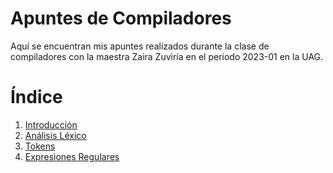 # Apuntes de Compiladores

Aquí se encuentran mis apuntes realizados durante la clase de compiladores con la maestra Zaira Zuviría en el periodo 2023-01 en la UAG.

# Índice
1. [Introducción](Introduccion.md)
2. [Análisis Léxico](AnalisisLexico.md)
2. [Tokens](Tokens.md)
3. [Expresiones Regulares](ExpresionesRegulares.md)